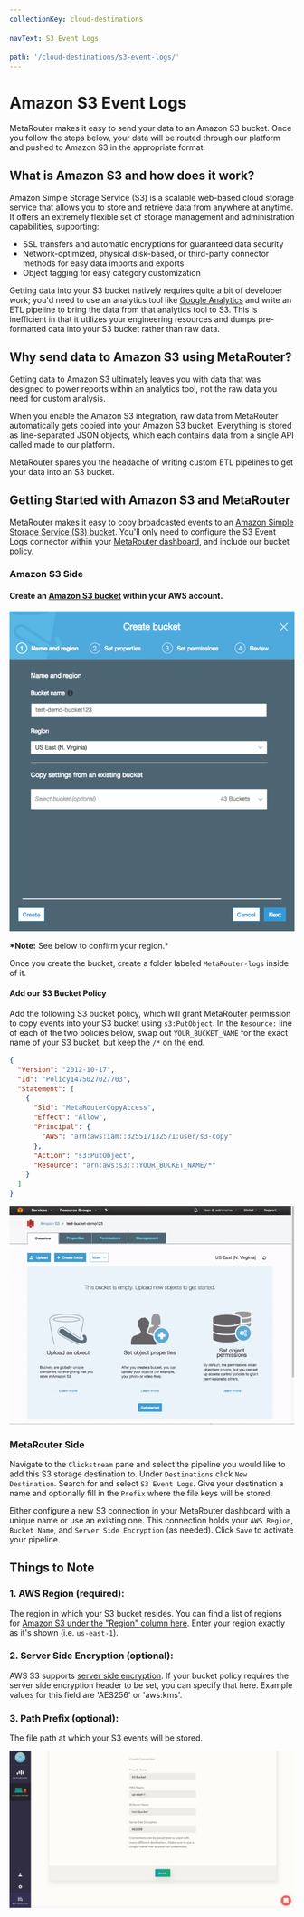```yaml
---
collectionKey: cloud-destinations

navText: S3 Event Logs

path: '/cloud-destinations/s3-event-logs/'
---
```


# Amazon S3 Event Logs

MetaRouter makes it easy to send your data to an Amazon S3 bucket. Once you follow the steps below, your data will be routed through our platform and pushed to Amazon S3 in the appropriate format.

## What is Amazon S3 and how does it work?

Amazon Simple Storage Service (S3) is a scalable web-based cloud storage service that allows you to store and retrieve data from anywhere at anytime. It offers an extremely flexible set of storage management and administration capabilities, supporting:

- SSL transfers and automatic encryptions for guaranteed data security
- Network-optimized, physical disk-based, or third-party connector methods for easy data imports and exports
- Object tagging for easy category customization

Getting data into your S3 bucket natively requires quite a bit of developer work; you'd need to use an analytics tool like [Google Analytics](/cloud-destinations/google-analytics) and write an ETL pipeline to bring the data from that analytics tool to S3. This is inefficient in that it utilizes your engineering resources and dumps pre-formatted data into your S3 bucket rather than raw data.

## Why send data to Amazon S3 using MetaRouter?

Getting data to Amazon S3 ultimately leaves you with data that was designed to power reports within an analytics tool, not the raw data you need for custom analysis.

When you enable the Amazon S3 integration, raw data from MetaRouter automatically gets copied into your Amazon S3 bucket. Everything is stored as line-separated JSON objects, which each contains data from a single API called made to our platform.

MetaRouter spares you the headache of writing custom ETL pipelines to get your data into an S3 bucket.

## Getting Started with Amazon S3 and MetaRouter

MetaRouter makes it easy to copy broadcasted events to an [Amazon Simple Storage Service (S3) bucket](https://aws.amazon.com/s3/). You'll only need to configure the S3 Event Logs connector within your [MetaRouter dashboard](https://app.metarouter.io/), and include our bucket policy.

### Amazon S3 Side

#### Create an [Amazon S3 bucket](https://aws.amazon.com/s3/) within your AWS account.

![s3-event-logs1](/images/s3-event-logs1.png)

**\*Note:** See below to confirm your region.\*

Once you create the bucket, create a folder labeled `MetaRouter-logs` inside of it.

#### Add our S3 Bucket Policy

Add the following S3 bucket policy, which will grant MetaRouter permission to copy events into your S3 bucket using `s3:PutObject`. In the `Resource:` line of each of the two policies below, swap out `YOUR_BUCKET_NAME` for the exact name of your S3 bucket, but keep the `/*` on the end.

```json
{
  "Version": "2012-10-17",
  "Id": "Policy1475027027703",
  "Statement": [
    {
      "Sid": "MetaRouterCopyAccess",
      "Effect": "Allow",
      "Principal": {
        "AWS": "arn:aws:iam::325517132571:user/s3-copy"
      },
      "Action": "s3:PutObject",
      "Resource": "arn:aws:s3:::YOUR_BUCKET_NAME/*"
    }
  ]
}
```

![s3-event-logs1](/images/s3-event-logs2.gif)

### MetaRouter Side

Navigate to the `Clickstream` pane and select the pipeline you would like to add this S3 storage destination to. Under `Destinations` click `New Destination`. Search for and select `S3 Event Logs`. Give your destination a name and optionally fill in the `Prefix` where the file keys will be stored.

Either configure a new S3 connection in your MetaRouter dashboard with a unique name or use an existing one. This connection holds your `AWS Region`, `Bucket Name`, and `Server Side Encryption` (as needed). Click `Save` to activate your pipeline.

## Things to Note

### 1. AWS Region (required):

The region in which your S3 bucket resides. You can find a list of regions for [Amazon S3 under the "Region" column here](http://docs.aws.amazon.com/general/latest/gr/rande.html#s3_region). Enter your region exactly as it's shown (i.e. `us-east-1`).

### 2. Server Side Encryption (optional):

AWS S3 supports [server side encryption](http://docs.aws.amazon.com/AmazonS3/latest/dev/UsingServerSideEncryption.html). If your bucket policy requires the server side encryption header to be set, you can specify that here. Example values for this field are 'AES256' or 'aws:kms'.

### 3. Path Prefix (optional):

The file path at which your S3 events will be stored.

![s3-event-logs1](/images/s3-event-logs3v2.png)
